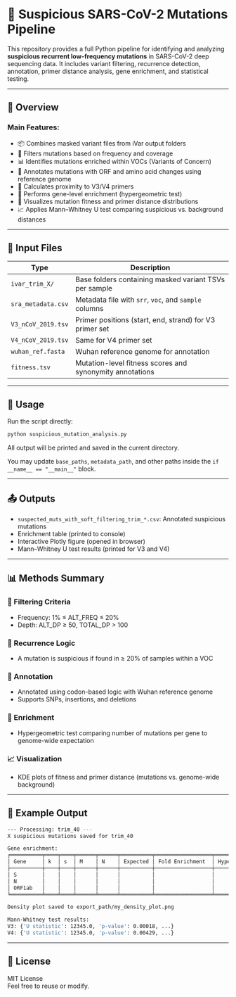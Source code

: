 # 🧬 Suspicious SARS-CoV-2 Mutations Pipeline

This repository provides a full Python pipeline for identifying and analyzing **suspicious recurrent low-frequency mutations** in SARS-CoV-2 deep sequencing data. It includes variant filtering, recurrence detection, annotation, primer distance analysis, gene enrichment, and statistical testing.

---

## 📁 Overview

### Main Features:
- 📦 Combines masked variant files from iVar output folders
- 🔎 Filters mutations based on frequency and coverage
- 📊 Identifies mutations enriched within VOCs (Variants of Concern)
- 🧬 Annotates mutations with ORF and amino acid changes using reference genome
- 🔬 Calculates proximity to V3/V4 primers
- 🧪 Performs gene-level enrichment (hypergeometric test)
- 🧠 Visualizes mutation fitness and primer distance distributions
- 📈 Applies Mann–Whitney U test comparing suspicious vs. background distances

---

## 📂 Input Files

| Type                | Description                                                       |
|---------------------|-------------------------------------------------------------------|
| `ivar_trim_X/`      | Base folders containing masked variant TSVs per sample            |
| `sra_metadata.csv`  | Metadata file with `srr`, `voc`, and `sample` columns             |
| `V3_nCoV_2019.tsv`  | Primer positions (start, end, strand) for V3 primer set           |
| `V4_nCoV_2019.tsv`  | Same for V4 primer set                                            |
| `wuhan_ref.fasta`   | Wuhan reference genome for annotation                             |
| `fitness.tsv`       | Mutation-level fitness scores and synonymity annotations          |


---

## 🚀 Usage

Run the script directly:

```bash
python suspicious_mutation_analysis.py
```

All output will be printed and saved in the current directory.

You may update `base_paths`, `metadata_path`, and other paths inside the `if __name__ == "__main__"` block.

---

## 📤 Outputs

- `suspected_muts_with_soft_filtering_trim_*.csv`: Annotated suspicious mutations
- Enrichment table (printed to console)
- Interactive Plotly figure (opened in browser)
- Mann–Whitney U test results (printed for V3 and V4)

---

## 📊 Methods Summary

### 🧼 Filtering Criteria
- Frequency: 1% ≤ ALT_FREQ ≤ 20%
- Depth: ALT_DP ≥ 50, TOTAL_DP > 100

### 🔁 Recurrence Logic
- A mutation is suspicious if found in ≥ 20% of samples within a VOC

### 🧠 Annotation
- Annotated using codon-based logic with Wuhan reference genome
- Supports SNPs, insertions, and deletions

### 🔬 Enrichment
- Hypergeometric test comparing number of mutations per gene to genome-wide expectation

### 📈 Visualization
- KDE plots of fitness and primer distance (mutations vs. genome-wide background)

---

## 📌 Example Output

```bash
--- Processing: trim_40 ---
X suspicious mutations saved for trim_40

Gene enrichment:
╒══════════╤════╤════╤══════╤══════╤══════════╤══════════════════╤════════════════════╕
│ Gene     │ k  │ s  │ M    │ N    │ Expected │ Fold Enrichment  │ Hypergeometric p   │
├──────────┼────┼────┼──────┼──────┼──────────┼──────────────────┼────────────────────┤
│ S        │    │    │      │      │          │                  │                    │
│ N        │    │    │      │      │          │                  │                    │
│ ORF1ab   │    │    │      │      │          │                  │                    │
╘══════════╧════╧════╧══════╧══════╧══════════╧══════════════════╧════════════════════╛

Density plot saved to export_path/my_density_plot.png

Mann-Whitney test results:
V3: {'U statistic': 12345.0, 'p-value': 0.00018, ...}
V4: {'U statistic': 12345.0, 'p-value': 0.00429, ...}
```

---

## 📄 License

MIT License  
Feel free to reuse or modify.
